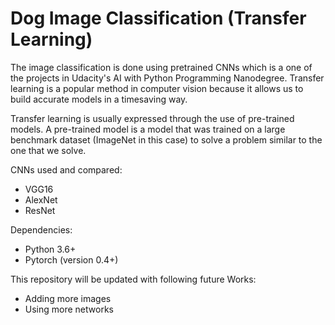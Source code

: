 # Dog Image Classification (Transfer Learning)

The image classification is done using pretrained CNNs which is a one of the projects in Udacity's AI with Python Programming Nanodegree. Transfer learning is a popular method in computer vision because it allows us to build accurate models in a timesaving way. 

Transfer learning is usually expressed through the use of pre-trained models. A pre-trained model is a model that was trained on a large benchmark dataset (ImageNet in this case) to solve a problem similar to the one that we solve. 

CNNs used and compared:
  - VGG16
  - AlexNet
  - ResNet
    
Dependencies:
 - Python 3.6+
 - Pytorch (version 0.4+)
 
This repository will be updated with following future Works:
   - Adding more images 
   - Using more networks
